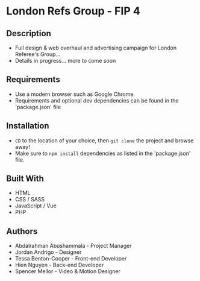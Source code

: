 # London Refs Group - FIP 4

## Description
* Full design & web overhaul and advertising campaign for London Referee's Group... 
* Details in progress... more to come soon

## Requirements
* Use a modern browser such as Google Chrome.
* Requirements and optional dev dependencies can be found in the 'package.json' file

## Installation
* `CD` to the location of your choice, then `git clone` the project and browse away! 
* Make sure to `npm install` dependencies as listed in the 'package.json' file. 

## Built With
* HTML
* CSS / SASS
* JavaScript / Vue
* PHP

## Authors
* Abdalrahman Abushammala - Project Manager
* Jordan Andrigo - Designer
* Tessa Benton-Cooper - Front-end Developer
* Hien Nguyen - Back-end Developer
* Spencer Mellor - Video & Motion Designer
